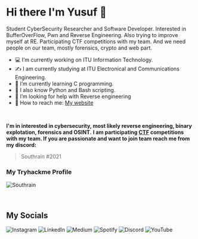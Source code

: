 # Hi there I'm Yusuf 👋

Student CyberSecurity Researcher and Software Developer. Interested in BufferOverFlow, Pwn and Reverse Engineering. Also trying to improve myself at RE. Participating CTF competitions with my team. And we need people on our team, mostly forensics, crypto and web part. 

- :computer: I’m currently working on ITU Information Technology.
- :writing_hand: I am currently studying at ITU Electronical and Communications Engineering.
- :kiwi_fruit:	 I’m currently learning C programming.
- :snake:  I also know Python and Bash scripting.
- :thinking: I’m looking for help with Reverse engineering
- :speech_balloon: How to reach me: [My website](https://web.itu.edu.tr/saraclioglu20)

<br>

**I'm in interested in cybersecurity, most likely reverse engineering, binary explotation, forensics and OSINT.**
**I am participating [CTF](https://ctfd.io/whats-a-ctf/) competitions with my team. If you are passionate and want to join team reach me from my discord:**
> Southrain #2021
 
 ### My Tryhackme Profile
![Southrain](https://user-images.githubusercontent.com/75025215/133143824-80605390-3bb3-45a0-9ba9-86544c202162.png)

<br>

## My Socials

![Instagram](https://img.shields.io/badge/@y.saraclioglu-%23E4405F.svg?style=for-the-badge&logo=Instagram&logoColor=white)
![LinkedIn](https://img.shields.io/badge/Yusuf%20Saraçlıoğlu-%230077B5.svg?style=for-the-badge&logo=linkedin&logoColor=white)
![Medium](https://img.shields.io/badge/Yusuf%20Saraçlıoğlu-%23000000.svg?style=for-the-badge&logo=Medium&logoColor=white)
![Spotify](https://img.shields.io/badge/Src-1ED760?style=for-the-badge&logo=spotify&logoColor=white)
![Discord](https://img.shields.io/badge/Soft%20</>%20Sec-%237289DA.svg?style=for-the-badge&logo=discord&logoColor=white)
![YouTube](https://img.shields.io/badge/SoftSec-%23FF0000.svg?style=for-the-badge&logo=YouTube&logoColor=white)

